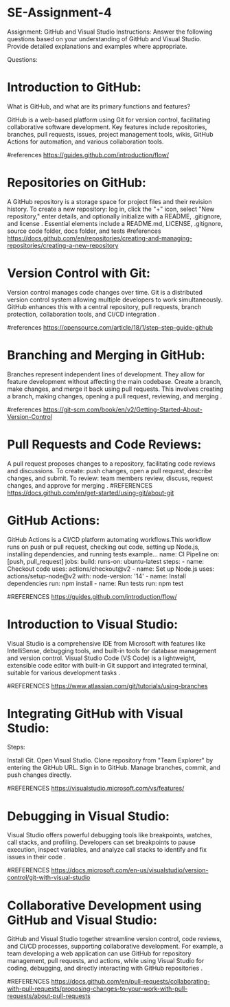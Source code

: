 
# SE-Assignment-4
 Assignment: GitHub and Visual Studio
Instructions:
Answer the following questions based on your understanding of GitHub and Visual Studio. Provide detailed explanations and examples where appropriate.


Questions:
# Introduction to GitHub:

What is GitHub, and what are its primary functions and features?

GitHub is a web-based platform using Git for version control, facilitating collaborative software development. Key features include repositories, branches, pull requests, issues, project management tools, wikis, GitHub Actions for automation, and various collaboration tools.

#references
https://guides.github.com/introduction/flow/
# Repositories on GitHub:

A GitHub repository is a storage space for project files and their revision history. To create a new repository: log in, click the "+" icon, select "New repository," enter details, and optionally initialize with a README, .gitignore, and license . Essential elements include a README.md, LICENSE, .gitignore, source code folder, docs folder, and tests 
#references
https://docs.github.com/en/repositories/creating-and-managing-repositories/creating-a-new-repository

# Version Control with Git:
Version control manages code changes over time. Git is a distributed version control system allowing multiple developers to work simultaneously. GitHub enhances this with a central repository, pull requests, branch protection, collaboration tools, and CI/CD integration .

#references
https://opensource.com/article/18/1/step-step-guide-github

# Branching and Merging in GitHub:

Branches represent independent lines of development. They allow for feature development without affecting the main codebase. Create a branch, make changes, and merge it back using pull requests. This involves creating a branch, making changes, opening a pull request, reviewing, and merging .

#references
https://git-scm.com/book/en/v2/Getting-Started-About-Version-Control

# Pull Requests and Code Reviews:

A pull request proposes changes to a repository, facilitating code reviews and discussions. To create: push changes, open a pull request, describe changes, and submit. To review: team members review, discuss, request changes, and approve for merging .
#REFERENCES
https://docs.github.com/en/get-started/using-git/about-git

# GitHub Actions:
GitHub Actions is a CI/CD platform automating workflows.This workflow runs on push or pull request, checking out code, setting up Node.js, installing dependencies, and running tests 
example...
name: CI Pipeline
on: [push, pull_request]
jobs:
  build:
    runs-on: ubuntu-latest
    steps:
    - name: Checkout code
      uses: actions/checkout@v2
    - name: Set up Node.js
      uses: actions/setup-node@v2
      with:
        node-version: '14'
    - name: Install dependencies
      run: npm install
    - name: Run tests
      run: npm test

#REFERENCES
https://guides.github.com/introduction/flow/

# Introduction to Visual Studio:

Visual Studio is a comprehensive IDE from Microsoft with features like IntelliSense, debugging tools, and built-in tools for database management and version control. Visual Studio Code (VS Code) is a lightweight, extensible code editor with built-in Git support and integrated terminal, suitable for various development tasks .

#REFERENCES
https://www.atlassian.com/git/tutorials/using-branches

# Integrating GitHub with Visual Studio:

Steps:

Install Git.
Open Visual Studio.
Clone repository from "Team Explorer" by entering the GitHub URL.
Sign in to GitHub.
Manage branches, commit, and push changes directly.

#REFERENCES
https://visualstudio.microsoft.com/vs/features/

# Debugging in Visual Studio:
Visual Studio offers powerful debugging tools like breakpoints, watches, call stacks, and profiling. Developers can set breakpoints to pause execution, inspect variables, and analyze call stacks to identify and fix issues in their code .

#REFERENCES
https://docs.microsoft.com/en-us/visualstudio/version-control/git-with-visual-studio

# Collaborative Development using GitHub and Visual Studio:

GitHub and Visual Studio together streamline version control, code reviews, and CI/CD processes, supporting collaborative development. For example, a team developing a web application can use GitHub for repository management, pull requests, and actions, while using Visual Studio for coding, debugging, and directly interacting with GitHub repositories .

#REFERENCES
https://docs.github.com/en/pull-requests/collaborating-with-pull-requests/proposing-changes-to-your-work-with-pull-requests/about-pull-requests

